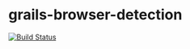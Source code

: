 # grails-browser-detection
[![Build Status](https://travis-ci.org/mathifonseca/grails-browser-detection.svg)](https://travis-ci.org/mathifonseca/grails-browser-detection)
